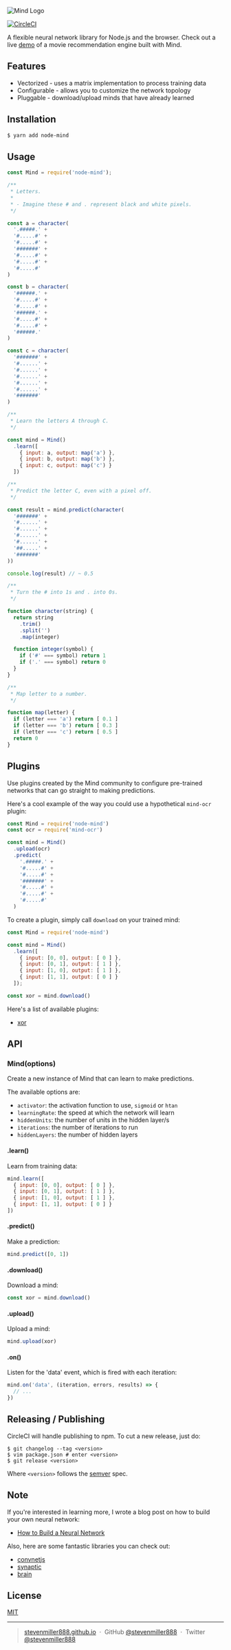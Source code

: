 ![Mind Logo](https://cldup.com/D1yUfBz7Iu.png)

[![CircleCI](https://circleci.com/gh/stevenmiller888/mind.svg?style=svg)](https://circleci.com/gh/stevenmiller888/mind)

A flexible neural network library for Node.js and the browser. Check out a live [demo](http://stevenmiller888.github.io/mindjs.net/) of a movie recommendation engine built with Mind.

## Features

- Vectorized - uses a matrix implementation to process training data
- Configurable - allows you to customize the network topology
- Pluggable - download/upload minds that have already learned

## Installation

```bash
$ yarn add node-mind
```

## Usage

```js
const Mind = require('node-mind');

/**
 * Letters.
 *
 * - Imagine these # and . represent black and white pixels.
 */

const a = character(
  '.#####.' +
  '#.....#' +
  '#.....#' +
  '#######' +
  '#.....#' +
  '#.....#' +
  '#.....#'
)

const b = character(
  '######.' +
  '#.....#' +
  '#.....#' +
  '######.' +
  '#.....#' +
  '#.....#' +
  '######.'
)

const c = character(
  '#######' +
  '#......' +
  '#......' +
  '#......' +
  '#......' +
  '#......' +
  '#######'
)

/**
 * Learn the letters A through C.
 */

const mind = Mind()
  .learn([
    { input: a, output: map('a') },
    { input: b, output: map('b') },
    { input: c, output: map('c') }
  ])

/**
 * Predict the letter C, even with a pixel off.
 */

const result = mind.predict(character(
  '#######' +
  '#......' +
  '#......' +
  '#......' +
  '#......' +
  '##.....' +
  '#######'
))

console.log(result) // ~ 0.5

/**
 * Turn the # into 1s and . into 0s.
 */

function character(string) {
  return string
    .trim()
    .split('')
    .map(integer)

  function integer(symbol) {
    if ('#' === symbol) return 1
    if ('.' === symbol) return 0
  }
}

/**
 * Map letter to a number.
 */

function map(letter) {
  if (letter === 'a') return [ 0.1 ]
  if (letter === 'b') return [ 0.3 ]
  if (letter === 'c') return [ 0.5 ]
  return 0
}
```

## Plugins

Use plugins created by the Mind community to configure pre-trained networks that can go straight to making predictions.

Here's a cool example of the way you could use a hypothetical `mind-ocr` plugin:

```js
const Mind = require('node-mind')
const ocr = require('mind-ocr')

const mind = Mind()
  .upload(ocr)
  .predict(
    '.#####.' +
    '#.....#' +
    '#.....#' +
    '#######' +
    '#.....#' +
    '#.....#' +
    '#.....#'
  )
```

To create a plugin, simply call `download` on your trained mind:

```js
const Mind = require('node-mind')

const mind = Mind()
  .learn([
    { input: [0, 0], output: [ 0 ] },
    { input: [0, 1], output: [ 1 ] },
    { input: [1, 0], output: [ 1 ] },
    { input: [1, 1], output: [ 0 ] }
  ]);

const xor = mind.download()
```

Here's a list of available plugins:

- [xor](https://github.com/stevenmiller888/mind-xor)

## API

### Mind(options)
Create a new instance of Mind that can learn to make predictions.

The available options are:
* `activator`: the activation function to use, `sigmoid` or `htan`
* `learningRate`: the speed at which the network will learn
* `hiddenUnits`: the number of units in the hidden layer/s
* `iterations`: the number of iterations to run
* `hiddenLayers`: the number of hidden layers

#### .learn()

Learn from training data:

```js
mind.learn([
  { input: [0, 0], output: [ 0 ] },
  { input: [0, 1], output: [ 1 ] },
  { input: [1, 0], output: [ 1 ] },
  { input: [1, 1], output: [ 0 ] }
])
```

#### .predict()

Make a prediction:

```js
mind.predict([0, 1])
```

#### .download()

Download a mind:

```js
const xor = mind.download()
```

#### .upload()

Upload a mind:

```js
mind.upload(xor)
```

#### .on()

Listen for the 'data' event, which is fired with each iteration:

```js
mind.on('data', (iteration, errors, results) => {
  // ...
})
```

## Releasing / Publishing

CircleCI will handle publishing to npm. To cut a new release, just do:

```
$ git changelog --tag <version>
$ vim package.json # enter <version>
$ git release <version>
```

Where `<version>` follows the [semver](http://semver.org/) spec.

## Note

If you're interested in learning more, I wrote a blog post on how to build your own neural network:

- [How to Build a Neural Network](http://stevenmiller888.github.io/mind-how-to-build-a-neural-network/)

Also, here are some fantastic libraries you can check out:

- [convnetjs](https://github.com/karpathy/convnetjs)
- [synaptic](https://github.com/cazala/synaptic)
- [brain](https://github.com/harthur-org/brain.js)

## License

[MIT](https://tldrlegal.com/license/mit-license)

---

> [stevenmiller888.github.io](stevenmiller888.github.io) &nbsp;&middot;&nbsp;
> GitHub [@stevenmiller888](https://github.com/stevenmiller888) &nbsp;&middot;&nbsp;
> Twitter [@stevenmiller888](https://twitter.com/stevenmiller888)
